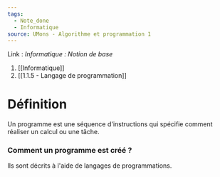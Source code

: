 ```yaml
---
tags:
  - Note_done
  - Informatique
source: UMons - Algorithme et programmation 1
---
```


Link : 
_Informatique : Notion de base_
1. [[Informatique]]
2. [[1.1.5 - Langage de programmation]]

# Définition
Un programme est une séquence d'instructions qui spécifie comment réaliser un calcul ou une tâche.

### Comment un programme est créé ?
Ils sont décrits à l'aide de langages de programmations.